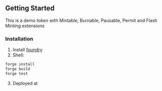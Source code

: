 ## Getting Started

This is a demo token with Mintable, Burnable, Pausable, Permit and Flash Minting extensions

### Installation

1. Install [foundry](https://book.getfoundry.sh/getting-started/installation)
2. Shell:

```sh
forge install
forge build
forge test
```

3. Deployed at
